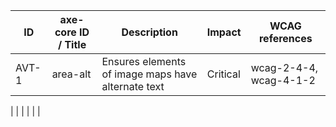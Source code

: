 | ID | axe-core ID / Title | Description | Impact | WCAG references |
|---|---|-----|---|---|
| AVT-1 | area-alt | Ensures <area> elements of image maps have alternate text | Critical | wcag-2-4-4, wcag-4-1-2 |

| <!--ID--> | <!--axe-core ID / Title--> | <!--Description--> | <!--Impact--> | <!--WCAG references--> |